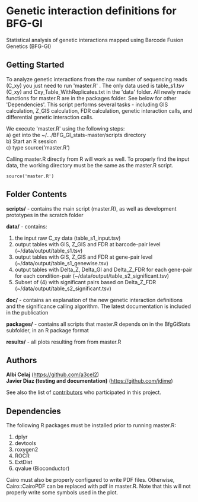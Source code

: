 # Genetic interaction definitions for BFG-GI

Statistical analysis of genetic interactions mapped using Barcode Fusion Genetics (BFG-GI)

## Getting Started

To analyze genetic interactions from the raw number of sequencing reads (C_xy) you just need to run 'master.R' . The only data used is table_s1.tsv (C_xy) and Cxy_Table_WithReplicates.txt in the 'data' folder. All newly made functions for master.R are in the packages folder. See below for other 'Dependencies'.  This script performs several tasks - including GIS calculation, Z_GIS calculation, FDR calculation, genetic interaction calls, and differential genetic interaction calls.

We execute 'master.R' using the following steps:  
a) get into the ~/.../BFG_GI_stats-master/scripts directory  
b) Start an R session  
c) type source('master.R')

Calling master.R directly from R will work as well.  To properly find the input data, the working directory must be the same as the master.R script.

```
source('master.R')
```

## Folder Contents
**scripts/** - contains the main script (master.R), as well as development prototypes in the scratch folder

**data/** - contains:
1)  the input raw C_xy data (table_s1_input.tsv)
2)  output tables with GIS, Z_GIS and FDR at barcode-pair level (~/data/output/table_s1.tsv)
3)  output tables with GIS, Z_GIS and FDR at gene-pair level (~/data/output/table_s1_genewise.tsv)
4)  output tables with Delta_Z, Delta_GI and Delta_Z_FDR for each gene-pair for each condition-pair (~/data/output/table_s2_significant.tsv)
5)  Subset of (4) with significant pairs based on  Delta_Z_FDR (~/data/output/table_s2_significant.tsv)

**doc/** - contains an explanation of the new genetic interaction definitions and the significance calling algorithm.  The latest documentation is included in the publication

**packages/** - contains all scripts that master.R depends on in the BfgGiStats subfolder, in an R package format

**results/** - all plots resulting from from master.R


## Authors

**Albi Celaj** (https://github.com/a3cel2)  
**Javier Diaz (testing and documentation)** (https://github.com/jdime)

See also the list of [contributors](https://github.com/your/project/contributors) who participated in this project.

## Dependencies
The following R packages must be installed prior to running master.R:
1) dplyr
2) devtools
3) roxygen2
4) ROCR
5) ExtDist
6) qvalue (Bioconductor)

Cairo must also be properly configured to write PDF files.  Otherwise, Cairo::CairoPDF can be replaced with pdf in master.R.  Note that this will not properly write some symbols used in the plot.
